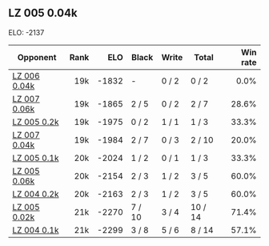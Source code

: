 ## LZ 005 0.04k ##

ELO: -2137

Opponent | Rank | ELO | Black | Write | Total | Win rate
---------|-----:|----:|-------|-------|-------|-------:
[LZ 006 0.04k](LZ%20006%200.04k.md) | 19k | -1832 | - | 0 / 2 | 0 / 2 | 0.0%
[LZ 007 0.06k](LZ%20007%200.06k.md) | 19k | -1865 | 2 / 5 | 0 / 2 | 2 / 7 | 28.6%
[LZ 005 0.2k](LZ%20005%200.2k.md) | 19k | -1975 | 0 / 2 | 1 / 1 | 1 / 3 | 33.3%
[LZ 007 0.04k](LZ%20007%200.04k.md) | 19k | -1984 | 2 / 7 | 0 / 3 | 2 / 10 | 20.0%
[LZ 005 0.1k](LZ%20005%200.1k.md) | 20k | -2024 | 1 / 2 | 0 / 1 | 1 / 3 | 33.3%
[LZ 005 0.06k](LZ%20005%200.06k.md) | 20k | -2154 | 2 / 3 | 1 / 2 | 3 / 5 | 60.0%
[LZ 004 0.2k](LZ%20004%200.2k.md) | 20k | -2163 | 2 / 3 | 1 / 2 | 3 / 5 | 60.0%
[LZ 005 0.02k](LZ%20005%200.02k.md) | 21k | -2270 | 7 / 10 | 3 / 4 | 10 / 14 | 71.4%
[LZ 004 0.1k](LZ%20004%200.1k.md) | 21k | -2299 | 3 / 8 | 5 / 6 | 8 / 14 | 57.1%
